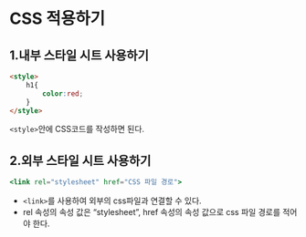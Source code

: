 # CSS 적용하기

## 1.내부 스타일 시트 사용하기

```html
<style>
    h1{
        color:red;
    }
</style>
```

```<style>```안에 CSS코드를 작성하면 된다.

## 2.외부 스타일 시트 사용하기

```jsx
<link rel="stylesheet" href="CSS 파일 경로">
```

- ```<link>```를 사용하여 외부의 css파일과 연결할 수 있다.
- rel 속성의 속성 값은 “stylesheet”, href 속성의 속성 값으로 css 파일 경로를 적어야 한다.
